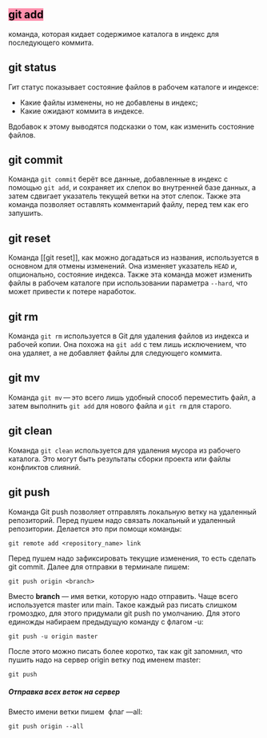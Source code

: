 ## <mark style="background: #FF5582A6;">git add</mark>
команда, которая кидает содержимое каталога в индекс для последующего коммита.

## git status

Гит статус показывает состояние файлов в рабочем каталоге и индексе: 
- Какие файлы изменены, но не добавлены в индекс; 
- Какие ожидают коммита в индексе.

Вдобавок к этому выводятся подсказки о том, как изменить состояние файлов.


## git commit
Команда `git commit` берёт все данные, добавленные в индекс с помощью `git add`, и сохраняет их слепок во внутренней базе данных, а затем сдвигает указатель текущей ветки на этот слепок. Также эта команда позволяет оставлять комментарий файлу, перед тем как его запушить.


## git reset
Команда [[git reset]], как можно догадаться из названия, используется в основном для отмены изменений. Она изменяет указатель `HEAD` и, опционально, состояние индекса. Также эта команда может изменить файлы в рабочем каталоге при использовании параметра `--hard`, что может привести к потере наработок.


## git rm
Команда `git rm` используется в Git для удаления файлов из индекса и рабочей копии. Она похожа на `git add` с тем лишь исключением, что она удаляет, а не добавляет файлы для следующего коммита.

## git mv
Команда `git mv` — это всего лишь удобный способ переместить файл, а затем выполнить `git add` для нового файла и `git rm` для старого.

## git clean
Команда `git clean` используется для удаления мусора из рабочего каталога. Это могут быть результаты сборки проекта или файлы конфликтов слияний.

## git push
Команда Git push позволяет отправлять локальную ветку на удаленный репозиторий.
Перед пушем надо связать локальный и удаленный репозитории. Делается это при помощи команды:
```
git remote add <repository_name> link
```
Перед пушем надо зафиксировать текущие изменения, то есть сделать git commit.
Далее для отправки в терминале пишем:
```
git push origin <branch> 
```
Вместо **branch** — имя ветки, которую надо отправить. Чаще всего используется master или main.
Такое каждый раз писать слишком громоздко, для этого придумали git push по умолчанию. Для этого единожды набираем предыдущую команду с флагом -u:
```
git push -u origin master
```

После этого можно писать более коротко, так как git запомнил, что пушить надо на сервер origin ветку под именем master:

```
git push
```
##### Отправка всех веток на сервер
Вместо имени ветки пишем  флаг —all: 
```
git push origin --all
```
